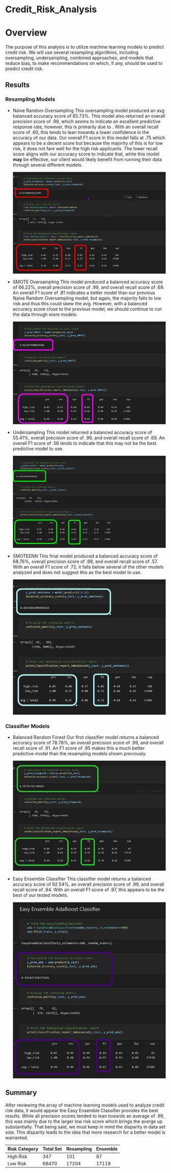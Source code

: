# Credit_Risk_Analysis

# Overview
The purpose of this analysis is to utilize machine learning models to predict credit risk. We will use several resampling algorithms, including oversampling, undersampling, combined approaches, and models that reduce bias, to make recommendations on which, if any, should be used to predict credit risk.

## Results
### Resampling Models
* Naive Random Oversampling
    This oversampling model produced an avg balanced accuracy score of 65.73%. This model also returned an overall precision score of .99, which *seems* to indicate an excellent predictive response rate, however, this is primarily due to . With an overall recall score of .60, this tends to lean towards a lower confidence in the accuracy of our data. Our overall F1 score in this model falls at .75 which appears to be a decent score but because the majority of this is for low risk, it does not fare well for the high risk applicants.  The lower recall score aligns with our accuracy score to indicate that, while this model **may** be effective, our client would likely benefit from running their data through several different models.

    ![NRO](https://github.com/agordon16/Credit_Risk_Analysis/blob/1a28b2d4601ec5688415d03c7cc19b118d45940f/Images/NaiveRamdonOversamplingjpg.jpg) 


* SMOTE Oversampling
    This model produced a balanced accuracy score of 66.22%, overall precision score of .99, and overall recall score of .69. An overall F1 score of .81 indicates a better model than our previous Naive Random Oversampling model, but again, the  majority falls to low risk and thus this could skew the avg. However, with a balanced accuracy score close to the previous model, we should continue to run the data through more models.

    ![SMOTE](https://github.com/agordon16/Credit_Risk_Analysis/blob/1a28b2d4601ec5688415d03c7cc19b118d45940f/Images/SMOTE%20Oversamplingjpg.jpg)


* Undersampling
    This model returned a balanced accuracy score of 55.41%, overall precision score of .99, and overall recall score of .69. An overall F1 score of .56 tends to indicate that this may not be the best predictive model to use.

    ![Under](https://github.com/agordon16/Credit_Risk_Analysis/blob/1a28b2d4601ec5688415d03c7cc19b118d45940f/Images/Undersampling.jpg)

* SMOTEENN
    This final model produced a balanced accuracy score of 68.76%, overall precision score of .99,  and overall recall score of .57. With an overall F1 score of .72, it falls below several of the other models analyzed and does not suggest this as the best model to use.

    ![SMOTEENN](https://github.com/agordon16/Credit_Risk_Analysis/blob/1a28b2d4601ec5688415d03c7cc19b118d45940f/Images/SMOTEENN.jpg)



### Classifier Models
* Balanced Random Forest
    Our first classifier model returns a balanced accuracy score of 78.78%, an overall precision score of .99, and overall recall score of .91. An F1 score of .95 makes this a much better predictive model than the resampling models shown previously.

    ![BalRan](https://github.com/agordon16/Credit_Risk_Analysis/blob/1a28b2d4601ec5688415d03c7cc19b118d45940f/Images/BalancedRandomForest.jpg)


* Easy Ensemble Classifier
    This classifier model returns a balanced accuracy score of 92.54%, an overall precision score of .99, and overall recall score of .94. With an overall F1 score of .97, this appears to be the best of our tested models. 

    ![EEC](https://github.com/agordon16/Credit_Risk_Analysis/blob/1a28b2d4601ec5688415d03c7cc19b118d45940f/Images/EasyEnsembleClassifier.jpg)
    

## Summary
After reviewing the array of machine learning models used to analyze credit risk data, it would appear the Easy Ensemble Classifier provides the best results. While all precision scores tended to lean towards an average of .99, this was mainly due to the larger low risk score which brings the averge up substantially. That being said, we must keep in mind the disparity in data set size. This disparity leads to the idea that more research for a better model is warranted.

| Risk Category  | Total Set   |  Resampling |  Ensemble |
|:--- |:--- |:--- |:--- |
| High Risk   |  347   |  101 | 87 |
| Low Risk    |68470   |17204 |17118 |


